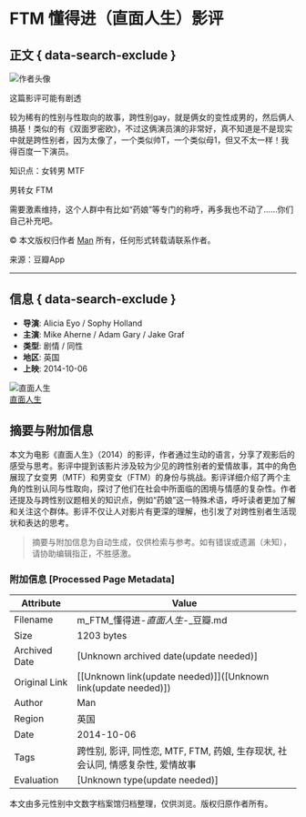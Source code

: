 # FTM 懂得进（直面人生）影评

## 正文 { data-search-exclude }


![作者头像](https://img3.doubanio.com/icon/u142495699-2.jpg)

这篇影评可能有剧透

较为稀有的性别与性取向的故事，跨性别gay，就是俩女的变性成男的，然后俩人搞基！类似的有《双面罗密欧》，不过这俩演员演的非常好，真不知道是不是现实中就是跨性别者，因为太像了，一个类似帅T，一个类似母1，但又不太一样！我得百度一下演员。

知识点：女转男 MTF

男转女 FTM

需要激素维持，这个人群中有比如“药娘”等专门的称呼，再多我也不动了……你们自己补充吧。

© 本文版权归作者 [Man](https://www.douban.com/people/142495699/) 所有，任何形式转载请联系作者。

来源：豆瓣App

---

## 信息 { data-search-exclude }

- **导演**: Alicia Eyo / Sophy Holland
- **主演**: Mike Aherne / Adam Gary / Jake Graf
- **类型**: 剧情 / 同性
- **地区**: 英国
- **上映**: 2014-10-06

![直面人生](https://img9.doubanio.com/view/photo/s_ratio_poster/public/p2204111776.webp)  
[直面人生](https://movie.douban.com/subject/26085733/)
<!-- tcd_original_link https://m.douban.com/movie/review/12687685/ -->


## 摘要与附加信息

<!-- tcd_abstract -->
本文为电影《直面人生》（2014）的影评，作者通过生动的语言，分享了观影后的感受与思考。影评中提到该影片涉及较为少见的跨性别者的爱情故事，其中的角色展现了女变男（MTF）和男变女（FTM）的身份与挑战。影评详细介绍了两个主角的性别认同与性取向，探讨了他们在社会中所面临的困境与情感的复杂性。作者还提及与跨性别议题相关的知识点，例如“药娘”这一特殊术语，呼吁读者更加了解和关注这个群体。影评不仅让人对影片有更深的理解，也引发了对跨性别者生活现状和表达的思考。
<!-- tcd_abstract_end -->

> 摘要与附加信息为自动生成，仅供检索与参考。如有错误或遗漏（未知），请协助编辑指正，不胜感激。

### 附加信息 [Processed Page Metadata]

| Attribute       | Value                                  |
|-----------------|----------------------------------------|
| Filename        | m_FTM_懂得进-_直面人生_-_豆瓣.md                             |
| Size            | 1203 bytes                           |
| Archived Date   | [Unknown archived date(update needed)]                             |
| Original Link   | [[Unknown link(update needed)]]([Unknown link(update needed)])                       |
| Author          | Man                               |
| Region          | 英国                               |
| Date            | 2014-10-06                                 |
| Tags            | 跨性别, 影评, 同性恋, MTF, FTM, 药娘, 生存现状, 社会认同, 情感复杂性, 爱情故事                                 |
| Evaluation            | [Unknown type(update needed)]                                 |
<!-- tcd_table_end -->

本文由多元性别中文数字档案馆归档整理，仅供浏览。版权归原作者所有。
